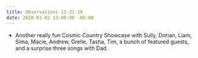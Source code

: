 ```yaml
---
title: Observations 12-21-19
date: 2020-01-02 13:08:00 -06:00
---
```


- Another really fun Cosmic Country Showcase with Sully, Dorian, Liam, Sima, Macie, Andrew, Grelle, Tasha, Tim, a bunch of featured guests, and a surprise three songs with Dad.
